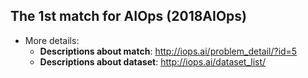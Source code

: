 The 1st match for AIOps (2018AIOps)
--------

* More details:
	- **Descriptions about match**: http://iops.ai/problem_detail/?id=5
	- **Descriptions about dataset**: http://iops.ai/dataset_list/